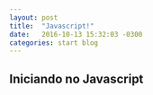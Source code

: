 ```yaml
---
layout: post
title:  "Javascript!"
date:   2016-10-13 15:32:03 -0300
categories: start blog
---
```


## Iniciando no Javascript
